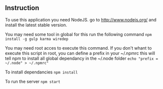 

Instruction
-----------

To use this application you need NodeJS. go to http://www.nodejs.org/
and install the latest stable version.

You may need some tool in global for this run the following command
```npm install -g gulp karma wiredep```

You may need root acces to execute this command. If you don't whant to execute this
script in root, you can define a prefix in your ~/.npmrc this will tell npm to install
all global dependancy in the ~/.node folder
```echo "prefix = ~/.node" > ~/.npmrc"```

To install dependancies
```npm install```

To run the server
```npm start```


